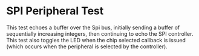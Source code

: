 SPI Peripheral Test
==============
This test echoes a buffer over the Spi bus, initially sending a buffer of
sequentially increasing integers, then continuing to echo the SPI controller.
This test also toggles the LED when the chip selected callback is issued 
(which occurs when the peripheral is selected by the controller).
